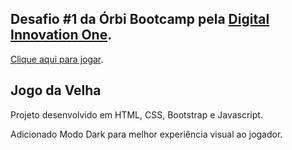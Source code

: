 ## Desafio #1 da Órbi Bootcamp pela [Digital Innovation One](https://digitalinnovation.one/).

[Clique aqui para jogar](https://gabrielgmdl.github.io/jogo-da-velha-orbi-bootcamp-dio-2022/).

## Jogo da Velha
Projeto desenvolvido em HTML, CSS, Bootstrap e Javascript.

Adicionado Modo Dark para melhor experiência visual ao jogador.